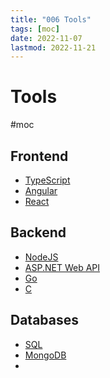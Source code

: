 ```yaml
---
title: "006 Tools"
tags: [moc]
date: 2022-11-07
lastmod: 2022-11-21
---
```

# Tools
#moc 
## Frontend
- [TypeScript](Notes/TypeScript.md)
- [Angular](Notes/Angular.md)
- [React](React)
## Backend
- [NodeJS](NodeJS)
- [ASP.NET Web API](Notes/ASP.NET%20Web%20API.md)
- [Go](Notes/Go.md)
- [C](Notes/C.md)
## Databases
- [SQL](SQL)
- [MongoDB](MongoDB)
- 
